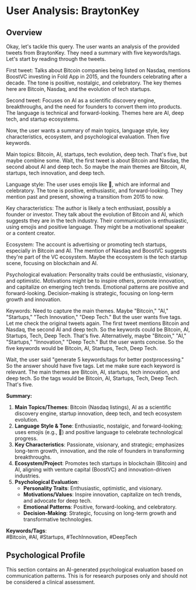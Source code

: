 # User Analysis: BraytonKey

## Overview

<think>
Okay, let's tackle this query. The user wants an analysis of the provided tweets from BraytonKey. They need a summary with five keywords/tags. Let's start by reading through the tweets.

First tweet: Talks about Bitcoin companies being listed on Nasdaq, mentions BoostVC investing in Fold App in 2015, and the founders celebrating after a decade. The tone is positive, nostalgic, and celebratory. The key themes here are Bitcoin, Nasdaq, and the evolution of tech startups.

Second tweet: Focuses on AI as a scientific discovery engine, breakthroughs, and the need for founders to convert them into products. The language is technical and forward-looking. Themes here are AI, deep tech, and startup ecosystems.

Now, the user wants a summary of main topics, language style, key characteristics, ecosystem, and psychological evaluation. Then five keywords.

Main topics: Bitcoin, AI, startups, tech evolution, deep tech. That's five, but maybe combine some. Wait, the first tweet is about Bitcoin and Nasdaq, the second about AI and deep tech. So maybe the main themes are Bitcoin, AI, startups, tech innovation, and deep tech.

Language style: The user uses emojis like 👏, which are informal and celebratory. The tone is positive, enthusiastic, and forward-looking. They mention past and present, showing a transition from 2015 to now.

Key characteristics: The author is likely a tech enthusiast, possibly a founder or investor. They talk about the evolution of Bitcoin and AI, which suggests they are in the tech industry. Their communication is enthusiastic, using emojis and positive language. They might be a motivational speaker or a content creator.

Ecosystem: The account is advertising or promoting tech startups, especially in Bitcoin and AI. The mention of Nasdaq and BoostVC suggests they're part of the VC ecosystem. Maybe the ecosystem is the tech startup scene, focusing on blockchain and AI.

Psychological evaluation: Personality traits could be enthusiastic, visionary, and optimistic. Motivations might be to inspire others, promote innovation, and capitalize on emerging tech trends. Emotional patterns are positive and forward-looking. Decision-making is strategic, focusing on long-term growth and innovation.

Keywords: Need to capture the main themes. Maybe "Bitcoin," "AI," "Startups," "Tech Innovation," "Deep Tech." But the user wants five tags. Let me check the original tweets again. The first tweet mentions Bitcoin and Nasdaq, the second AI and deep tech. So the keywords could be Bitcoin, AI, Startups, Tech, Deep Tech. That's five. Alternatively, maybe "Bitcoin," "AI," "Startups," "Innovation," "Deep Tech." But the user wants concise. So the five keywords would be Bitcoin, AI, Startups, Tech, Deep Tech.

Wait, the user said "generate 5 keywords/tags for better postprocessing." So the answer should have five tags. Let me make sure each keyword is relevant. The main themes are Bitcoin, AI, startups, tech innovation, and deep tech. So the tags would be Bitcoin, AI, Startups, Tech, Deep Tech. That's five.
</think>

**Summary:**  
1. **Main Topics/Themes**: Bitcoin (Nasdaq listings), AI as a scientific discovery engine, startup innovation, deep tech, and tech ecosystem evolution.  
2. **Language Style & Tone**: Enthusiastic, nostalgic, and forward-looking; uses emojis (e.g., 👏) and positive language to celebrate technological progress.  
3. **Key Characteristics**: Passionate, visionary, and strategic; emphasizes long-term growth, innovation, and the role of founders in transforming breakthroughs.  
4. **Ecosystem/Project**: Promotes tech startups in blockchain (Bitcoin) and AI, aligning with venture capital (BoostVC) and innovation-driven industries.  
5. **Psychological Evaluation**:  
   - **Personality Traits**: Enthusiastic, optimistic, and visionary.  
   - **Motivations/Values**: Inspire innovation, capitalize on tech trends, and advocate for deep tech.  
   - **Emotional Patterns**: Positive, forward-looking, and celebratory.  
   - **Decision-Making**: Strategic, focusing on long-term growth and transformative technologies.  

**Keywords/Tags**:  
#Bitcoin, #AI, #Startups, #TechInnovation, #DeepTech

## Psychological Profile

This section contains an AI-generated psychological evaluation based on communication patterns. This is for research purposes only and should not be considered a clinical assessment.